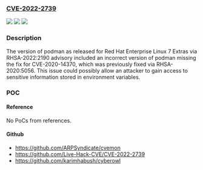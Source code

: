 ### [CVE-2022-2739](https://cve.mitre.org/cgi-bin/cvename.cgi?name=CVE-2022-2739)
![](https://img.shields.io/static/v1?label=Product&message=podman&color=blue)
![](https://img.shields.io/static/v1?label=Version&message=%3D%20podman%201.6.4-32.el7_9%20&color=brighgreen)
![](https://img.shields.io/static/v1?label=Vulnerability&message=CWE-200&color=brighgreen)

### Description

The version of podman as released for Red Hat Enterprise Linux 7 Extras via RHSA-2022:2190 advisory included an incorrect version of podman missing the fix for CVE-2020-14370, which was previously fixed via RHSA-2020:5056. This issue could possibly allow an attacker to gain access to sensitive information stored in environment variables.

### POC

#### Reference
No PoCs from references.

#### Github
- https://github.com/ARPSyndicate/cvemon
- https://github.com/Live-Hack-CVE/CVE-2022-2739
- https://github.com/karimhabush/cyberowl

